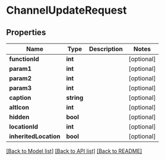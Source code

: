 # ChannelUpdateRequest

## Properties
Name | Type | Description | Notes
------------ | ------------- | ------------- | -------------
**functionId** | **int** |  | [optional] 
**param1** | **int** |  | [optional] 
**param2** | **int** |  | [optional] 
**param3** | **int** |  | [optional] 
**caption** | **string** |  | [optional] 
**altIcon** | **int** |  | [optional] 
**hidden** | **bool** |  | [optional] 
**locationId** | **int** |  | [optional] 
**inheritedLocation** | **bool** |  | [optional] 

[[Back to Model list]](../README.md#documentation-for-models) [[Back to API list]](../README.md#documentation-for-api-endpoints) [[Back to README]](../README.md)


